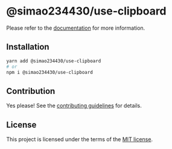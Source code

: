 # @simao234430/use-clipboard



Please refer to the [documentation](https://YooUI.org/docs/components/use-clipboard) for more information.

## Installation

```sh
yarn add @simao234430/use-clipboard
# or
npm i @simao234430/use-clipboard
```

## Contribution

Yes please! See the
[contributing guidelines](https://github.com/xiaosimao123/yooui/blob/master/CONTRIBUTING.md)
for details.

## License

This project is licensed under the terms of the
[MIT license](https://github.com/xiaosimao123/yooui/blob/master/LICENSE).

